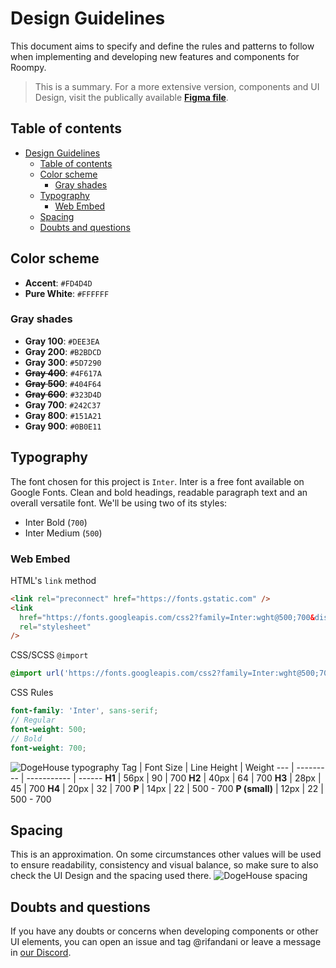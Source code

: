 # Design Guidelines

This document aims to specify and define the rules and patterns to follow when implementing and developing new features and components for Roompy.

> This is a summary. For a more extensive version, components and UI Design, visit the publically available **[Figma file](https://www.figma.com/file/CS01VVLR7ArQl0afYFkNj3/Web-App?node-id=201%3A1979)**.

## Table of contents

- [Design Guidelines](#design-guidelines)
  - [Table of contents](#table-of-contents)
  - [Color scheme](#color-scheme)
    - [Gray shades](#gray-shades)
  - [Typography](#typography)
    - [Web Embed](#web-embed)
  - [Spacing](#spacing)
  - [Doubts and questions](#doubts-and-questions)

## Color scheme

- **Accent**: `#FD4D4D`
- **Pure White**: `#FFFFFF`

### Gray shades

- **Gray 100**: `#DEE3EA`
- **Gray 200**: `#B2BDCD`
- **Gray 300**: `#5D7290`
- **~~Gray 400~~**: `#4F617A`
- **~~Gray 500~~**: `#404F64`
- **~~Gray 600~~**: `#323D4D`
- **Gray 700**: `#242C37`
- **Gray 800**: `#151A21`
- **Gray 900**: `#0B0E11`

## Typography

The font chosen for this project is `Inter`.
Inter is a free font available on Google Fonts. Clean and bold headings, readable paragraph text and an overall versatile font.
We'll be using two of its styles:

- Inter Bold (`700`)
- Inter Medium (`500`)

### Web Embed

HTML's `link` method

```html
<link rel="preconnect" href="https://fonts.gstatic.com" />
<link
  href="https://fonts.googleapis.com/css2?family=Inter:wght@500;700&display=swap"
  rel="stylesheet"
/>
```

CSS/SCSS `@import`

```css
@import url('https://fonts.googleapis.com/css2?family=Inter:wght@500;700&display=swap');
```

CSS Rules

```scss
font-family: 'Inter', sans-serif;
// Regular
font-weight: 500;
// Bold
font-weight: 700;
```

![DogeHouse typography](https://i.imgur.com/A1pz7UD.png)
Tag | Font Size | Line Height | Weight
--- | --------- | ----------- | ------
**H1** | 56px | 90 | 700
**H2** | 40px | 64 | 700
**H3** | 28px | 45 | 700
**H4** | 20px | 32 | 700
**P** | 14px | 22 | 500 - 700
**P (small)** | 12px | 22 | 500 - 700

## Spacing

This is an approximation. On some circumstances other values will be used to ensure readability, consistency and visual balance, so make sure to also check the UI Design and the spacing used there.
![DogeHouse spacing](https://i.imgur.com/gRIJAXA.png)

## Doubts and questions

If you have any doubts or concerns when developing components or other UI elements, you can open an issue and tag @rifandani or leave a message in [our Discord](https://discord.gg/NZYu9K7dJf).
